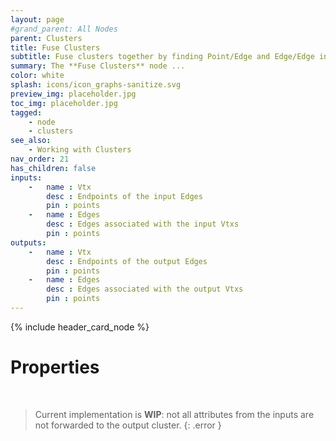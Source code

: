 ```yaml
---
layout: page
#grand_parent: All Nodes
parent: Clusters
title: Fuse Clusters
subtitle: Fuse clusters together by finding Point/Edge and Edge/Edge intersections.
summary: The **Fuse Clusters** node ...
color: white
splash: icons/icon_graphs-sanitize.svg
preview_img: placeholder.jpg
toc_img: placeholder.jpg
tagged:
    - node
    - clusters
see_also:
    - Working with Clusters
nav_order: 21
has_children: false
inputs:
    -   name : Vtx
        desc : Endpoints of the input Edges
        pin : points
    -   name : Edges
        desc : Edges associated with the input Vtxs
        pin : points
outputs:
    -   name : Vtx
        desc : Endpoints of the output Edges
        pin : points
    -   name : Edges
        desc : Edges associated with the output Vtxs
        pin : points
---
```


{% include header_card_node %}

# Properties
<br>

> Current implementation is **WIP**: not all attributes from the inputs are not forwarded to the output cluster.
{: .error }